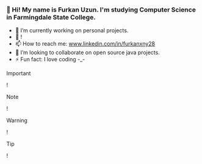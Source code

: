 ### 👋 Hi! My name is Furkan Uzun. I'm studying Computer Science in Farmingdale State College.



- 🔭 I’m currently working on personal projects.
- 🌱 !
- 📫 How to reach me: www.linkedin.com/in/furkanxny28
- 💞️ I’m looking to collaborate on open source java projects.
- ⚡ Fun fact: I love coding -_-

> [!IMPORTANT]
>  !

> [!NOTE]
> !

> [!WARNING]
> !

> [!TIP]
> !



